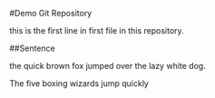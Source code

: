 #Demo Git Repository

this is the first line in first file in this repository.

##Sentence

the quick brown fox jumped over the lazy white dog.

The five boxing wizards jump quickly